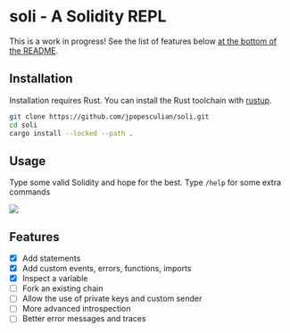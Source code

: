 # soli - A Solidity REPL

This is a work in progress! See the list of features below [at the bottom of the
README](#features).

## Installation

Installation requires Rust. You can install the Rust toolchain with
[rustup](https://rustup.rs/).

```bash
git clone https://github.com/jpopesculian/soli.git
cd soli
cargo install --locked --path .
```

## Usage

Type some valid Solidity and hope for the best. Type `/help` for some extra commands

![](./assets/demo.gif)

## Features

- [x] Add statements
- [x] Add custom events, errors, functions, imports
- [x] Inspect a variable
- [ ] Fork an existing chain
- [ ] Allow the use of private keys and custom sender
- [ ] More advanced introspection
- [ ] Better error messages and traces

